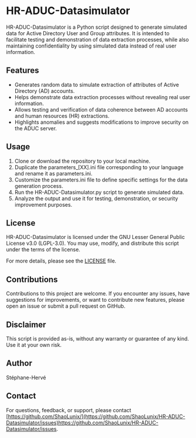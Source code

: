 # HR-ADUC-Datasimulator

HR-ADUC-Datasimulator is a Python script designed to generate simulated data for Active Directory User and Group attributes. It is intended to facilitate testing and demonstration of data extraction processes, while also maintaining confidentiality by using simulated data instead of real user information.

## Features

- Generates random data to simulate extraction of attributes of Active Directory (AD) accounts.
- Helps demonstrate data extraction processes without revealing real user information.
- Allows testing and verification of data coherence between AD accounts and human resources (HR) extractions.
- Highlights anomalies and suggests modifications to improve security on the ADUC server.

## Usage

1. Clone or download the repository to your local machine.
2. Duplicate the parameters_[XX].ini file corresponding to your language and rename it as parameters.ini.
3. Customize the parameters.ini file to define specific settings for the data generation process.
4. Run the HR-ADUC-Datasimulator.py script to generate simulated data.
5. Analyze the output and use it for testing, demonstration, or security improvement purposes.

## License

HR-ADUC-Datasimulator is licensed under the GNU Lesser General Public License v3.0 (LGPL-3.0). You may use, modify, and distribute this script under the terms of the license.

For more details, please see the [LICENSE](https://github.com/ShaoLunix/HR-ADUC-Datasimulator/blob/main/LICENSE) file.

## Contributions

Contributions to this project are welcome. If you encounter any issues, have suggestions for improvements, or want to contribute new features, please open an issue or submit a pull request on GitHub.

## Disclaimer

This script is provided as-is, without any warranty or guarantee of any kind. Use it at your own risk.

## Author

Stéphane-Hervé

## Contact

For questions, feedback, or support, please contact [https://github.com/ShaoLunix/](https://github.com/ShaoLunix/HR-ADUC-Datasimulator/issues)https://github.com/ShaoLunix/HR-ADUC-Datasimulator/issues.

